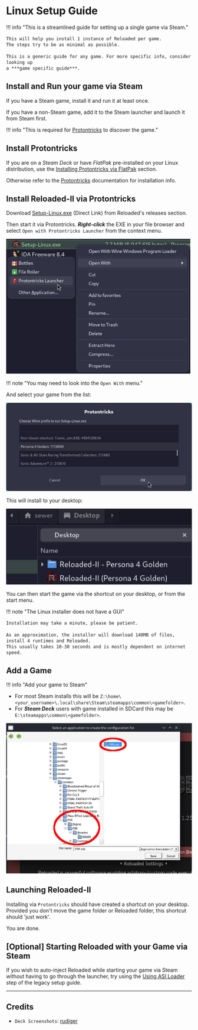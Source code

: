 # Linux Setup Guide

!!! info "This is a streamlined guide for setting up a single game via Steam."

    This will help you install 1 instance of Reloaded per game.
    The steps try to be as minimal as possible.

    This is a generic guide for any game. For more specific info, consider looking up
    a ***game specific guide***.

## Install and Run your game via Steam

If you have a Steam game, install it and run it at least once.

If you have a non-Steam game, add it to the Steam launcher and launch it from Steam first.

!!! info "This is required for [Protontricks] to discover the game."

## Install Protontricks

If you are on a *Steam Deck* or have *FlatPak* pre-installed on your Linux distribution,
use the [Installing Protontricks via FlatPak][protontricks-flatpak] section.

Otherwise refer to the [Protontricks] documentation for installation info.

## Install Reloaded-II via Protontricks

Download [Setup-Linux.exe] (Direct Link) from Reloaded's releases section.

Then start it via Protontricks. ***Right-click*** the EXE in your file browser and select `Open with Protontricks Launcher`
from the context menu.

![OpenWithProtontricks](./Images/OpenWithProtontricks.png)

!!! note "You may need to look into the `Open With` menu."

And select your game from the list:

![OpenWithProtontricks](./Images/ProtontricksLaunchGui.png)

This will install to your desktop:

![OnWine-InstallsToDesktop](./Images/OnWine-InstallsToDesktop.png)

You can then start the game via the shortcut on your desktop, or from the start menu.

!!! note "The Linux installer does not have a GUI"

    Installation may take a minute, please be patient.

    As an approximation, the installer will download 140MB of files, install 4 runtimes and Reloaded.
    This usually takes 10-30 seconds and is mostly dependent on internet speed.

## Add a Game

!!! info "Add your game to Steam"

- For most Steam installs this will be `Z:\home\<your_username>\.local\share\Steam\steamapps\common\<gamefolder>`.
- For ***Steam Deck*** users with game installed in SDCard this may be `E:\steamapps\common\<gamefolder>`.

![AddGameInReloaded](./Images/AddGameInReloaded-OnWine.png)

## Launching Reloaded-II

Installing via `Protontricks` should have created a shortcut on your desktop.
Provided you don't move the game folder or Reloaded folder, this shortcut should 'just work'.

You are done.

## [Optional] Starting Reloaded with your Game via Steam

If you wish to auto-inject Reloaded while starting your game via Steam without
having to go through the launcher, try using the [Using ASI Loader](./LinuxSetupGuide.md#using-asi-loader) step of the legacy setup guide.

-----------------------------

## Credits

- `Deck Screenshots`: [rudiger]

[rudiger]: https://x.com/rudiger__tw
[Protontricks]: https://github.com/Matoking/protontricks
[Setup-Linux.exe]: https://github.com/Reloaded-Project/Reloaded-II/releases/latest/download/Setup-Linux.exe
[protontricks-flatpak]: ./LinuxSetupGuideNewExtra.md#installing-protontricks-via-flatpak
